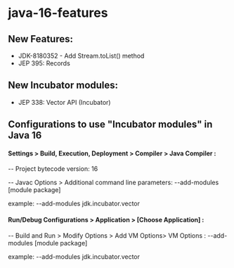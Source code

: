 # java-16-features

## New Features:
- JDK-8180352 - Add Stream.toList() method
- JEP 395: Records

## New Incubator modules:
- JEP 338: Vector API (Incubator)

## Configurations to use "Incubator modules" in Java 16

#### Settings > Build, Execution, Deployment > Compiler > Java Compiler :

-- Project bytecode version: 16

-- Javac Options > Additional command line parameters: --add-modules [module package]

example: --add-modules jdk.incubator.vector

#### Run/Debug Configurations > Application > [Choose Application] :

-- Build and Run > Modify Options > Add VM Options> VM Options : --add-modules [module package]

example: --add-modules jdk.incubator.vector